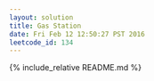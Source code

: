 ```yaml
---
layout: solution
title: Gas Station
date: Fri Feb 12 12:50:27 PST 2016
leetcode_id: 134
---
```

{% include_relative README.md %}
